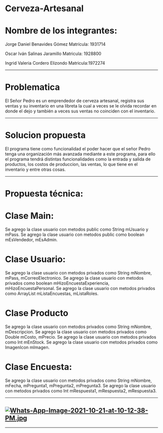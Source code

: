 
# Cerveza-Artesanal

# Nombre de los integrantes:

Jorge Daniel Benavides Gómez Matrícula: 1931714

Oscar Iván Salinas Jaramillo Matricula: 1928800

Ingrid Valeria Cordero Elizondo Matricula:1972274

---------------------------------------------------------------------------------------------

# Problematica

El Señor Pedro es un emprendedor de cerveza artesanal, registra sus ventas y su inventario en una libreta la cual a veces se le olvida recordar en donde el dejo y también a veces sus ventas no coinciden con el inventario.

-------------------------------------------------------------------------------------------------------------------------------

# Solucion  propuesta
El programa tiene como funcionalidad el poder hacer que el señor Pedro tenga una organización más avanzada mediante a este programa, para ello el programa tendrá distintas funcionalidades como la entrada y salida de productos, los costos de produccion, las ventas, lo que tiene en el inventario y entre otras cosas.

----------------------------------------------------------------------------------------------------------------------

# Propuesta técnica:
# Clase Main: 

Se agrego la clase usuario con metodos public como String mUsuario y mPass.
Se agrego la clase usuario con metodos public como boolean mEsVendedor, mEsAdmin.

# Clase Usuario:

Se agrego la clase usuario con metodos privados como String mNombre, mPass, mCorreoElectronico. 
Se agrego la clase usuario con metodos privados como boolean mHizoEncuestaExperiencia, mHizoEncuestaPersonal.
Se agrego la clase usuario con metodos privados como ArrayList <Encuesta> mListaEncuestas, <String> mListaRoles.

# Clase Producto

Se agrego la clase usuario con metodos privados como String mNombre, mDescripcion. 
Se agrego la clase usuario con metodos privados como Double mCosto, mPrecio.
Se agrego la clase usuario con metodos privados como Int mEnStock.
Se agrego la clase usuario con metodos privados como ImagenIcon mImagen.

# Clase Encuesta:

Se agrego la clase usuario con metodos privados como String mNombre, mFecha, mPregunta1, mPregunta2, mPregunta3.
Se agrego la clase usuario con metodos privados como Int mRespuesta1, mRespuesta2, mRespuesta3.

----------------------------------------------------------------------------------------------
[![Whats-App-Image-2021-10-21-at-10-12-38-PM.jpg](https://i.postimg.cc/9Qh1xXvW/Whats-App-Image-2021-10-21-at-10-12-38-PM.jpg)](https://postimg.cc/7fKgh4Hc)
------------------------------------------------------------------------------------------------
-------------------------------------------------------------------------------------------------


